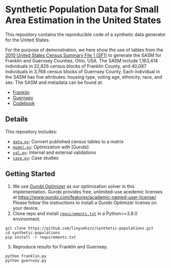 # Synthetic Population Data for Small Area Estimation in the United States

This repository contains the reproducible code of a synthetic data generator for the United States. 

For the purpose of demonstration, we here show the use of tables from the [2010 United States Census Summary File 1 (SF1)] to generate the SASM for Franklin and Guernsey Counties, Ohio, USA. The SASM include 1,163,414 individuals in 22,826 census blocks of Franklin County, and 40,087 individuals in 3,768 census blocks of Guernsey County. Each individual in the SASM has five attributes: housing type, voting age, ethnicity, race, and sex. The SASM and metadata can be found at:
- [Franklin]
- [Guernsey]
- [Codebook]

## Details
This repository includes:
- [`data.py`]: Convert published census tables to a matrix
- [`model.py`]: Optimization with [Gurobi]
- [`val.py`]: Internal and external validations
- [`case.py`]: Case studies

## Getting Started
1. We use [Gurobi Optimizer] as our optimization solver in this implementation. Gurobi provides free, unlimited-use acedemic licenses at <https://www.gurobi.com/features/academic-named-user-license/>. Please follow the instructions to install a Gurobi Optimizer license on your device.
2. Clone repo and install [`requirements.txt`] in a Python>=3.8.0 environment.
```
git clone https://github.com/linyuehzzz/synthetic-populations.git
cd synthetic-populations
pip install -r requirements.txt
```
3. Reproduce results for Franklin and Guernsey.
```
python franklin.py
python guernsey.py
```

[//]: # 
   [Gurobi Optimizer]: <https://www.gurobi.com/>
   [2010 United States Census Summary File 1 (SF1)]: <https://www.census.gov/data/datasets/2010/dec/summary-file-1.html>
   
   [`data.py`]: <https://github.com/linyuehzzz/synthetic-populations/blob/main/lib/data.py>
   [`model.py`]: <https://github.com/linyuehzzz/synthetic-populations/blob/main/lib/model.py>
   [`val.py`]: <https://github.com/linyuehzzz/synthetic-populations/blob/main/lib/val.py>
   [`case.py`]: <https://github.com/linyuehzzz/synthetic-populations/blob/main/lib/case.py>
   [`requirements.txt`]: <https://github.com/linyuehzzz/synthetic-populations/blob/main/requirements.txt>
   [Franklin]: <https://github.com/linyuehzzz/synthetic-populations/blob/main/data/franklin_microdata.csv>
   [Guernsey]: <https://github.com/linyuehzzz/synthetic-populations/blob/main/data/guernsey_microdata.csv>
   [Codebook]: <https://github.com/linyuehzzz/synthetic-populations/blob/main/data/codebook.txt>
   
   [dill]: <https://github.com/joemccann/dillinger>
   [git-repo-url]: <https://github.com/joemccann/dillinger.git>
   [john gruber]: <http://daringfireball.net>
   [df1]: <http://daringfireball.net/projects/markdown/>
   [markdown-it]: <https://github.com/markdown-it/markdown-it>
   [Ace Editor]: <http://ace.ajax.org>
   [node.js]: <http://nodejs.org>
   [Twitter Bootstrap]: <http://twitter.github.com/bootstrap/>
   [jQuery]: <http://jquery.com>
   [@tjholowaychuk]: <http://twitter.com/tjholowaychuk>
   [express]: <http://expressjs.com>
   [AngularJS]: <http://angularjs.org>
   [Gulp]: <http://gulpjs.com>

   [PlDb]: <https://github.com/joemccann/dillinger/tree/master/plugins/dropbox/README.md>
   [PlGh]: <https://github.com/joemccann/dillinger/tree/master/plugins/github/README.md>
   [PlGd]: <https://github.com/joemccann/dillinger/tree/master/plugins/googledrive/README.md>
   [PlOd]: <https://github.com/joemccann/dillinger/tree/master/plugins/onedrive/README.md>
   [PlMe]: <https://github.com/joemccann/dillinger/tree/master/plugins/medium/README.md>
   [PlGa]: <https://github.com/RahulHP/dillinger/blob/master/plugins/googleanalytics/README.md>
